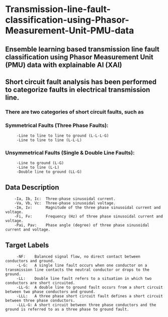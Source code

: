 # Transmission-line-fault-classification-using-Phasor-Measurement-Unit-PMU-data
## Ensemble learning based transmission line fault classification using Phasor Measurement Unit (PMU) data with explainable AI (XAI)

## Short circuit fault analysis has been performed to categorize faults in electrical transmission line.

### There are two categories of short circuit faults, such as

###    Symmetrical Faults (Three Phase Faults):

         -Line to line to line to ground (L-L-L-G)
         -Line to line to line (L-L-L)

###    Unsymmetrical Faults (Single  & Double Line Faults):

         -Line to ground (L-G)
         -Line to line (L-L)
         -Double line to ground (LL-G)

         
## Data Description

        -Ia, Ib, Ic:  Three-phase sinusoidal current.
        -Va, Vb, Vc:  Three-phase sinusoidal voltage.
        -Im, Iv:      Magnitude of the three phase sinusoidal current and voltage.
        -Fi, Fv:      Frequency (Hz) of three phase sinusoidal current and voltage.
        -Pai, Pav:    Phase angle (degree) of three phase sinusoidal current and voltage.

## Target Labels
         
         -NF:    Balanced signal flow, no direct contact between conductors and ground.
         -L-G:   A single line fault occurs when one conductor on a transmission line contacts the neutral conductor or drops to the ground.
         -LL:    Double line fault refers to a situation in which two conductors are short circuited.
         -LL-G:  A double line to ground fault occurs from a short circuit between two phase conductors and ground.
         -LLL:   A three phase short circuit fault defines a short circuit between three phase conductors.
         -LLL-G: A short circuit between three phase conductors and the ground is referred to as a three phase to ground fault.
